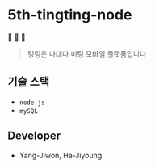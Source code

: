 # 5th-tingting-node
&#128102; &#128150; &#128103;
> 팅팅은 다대다 미팅 모바일 플랫폼입니다

## 기술 스택
- `node.js`
- `mySQL`

## Developer
- Yang-Jiwon, Ha-Jiyoung
